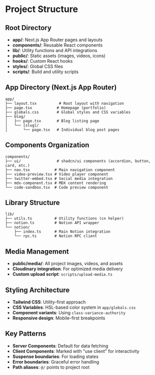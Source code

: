 # Project Structure

## Root Directory
- **app/**: Next.js App Router pages and layouts
- **components/**: Reusable React components
- **lib/**: Utility functions and API integrations
- **public/**: Static assets (images, videos, icons)
- **hooks/**: Custom React hooks
- **styles/**: Global CSS files
- **scripts/**: Build and utility scripts

## App Directory (Next.js App Router)
```
app/
├── layout.tsx          # Root layout with navigation
├── page.tsx           # Homepage (portfolio)
├── globals.css        # Global styles and CSS variables
├── blog/
│   ├── page.tsx       # Blog listing page
│   └── [slug]/
│       └── page.tsx   # Individual blog post pages
```

## Components Organization
```
components/
├── ui/                # shadcn/ui components (accordion, button, card, etc.)
├── nav.tsx           # Main navigation component
├── video-preview.tsx # Video player component
├── twitter-embed.tsx # Social media integration
├── mdx-component.tsx # MDX content rendering
└── code-sandbox.tsx  # Code preview component
```

## Library Structure
```
lib/
├── utils.ts          # Utility functions (cn helper)
├── notion.ts         # Notion API wrapper
└── notion/
    ├── index.ts      # Main Notion integration
    └── rpc.ts        # Notion RPC client
```

## Media Management
- **public/media/**: All project images, videos, and assets
- **Cloudinary integration**: For optimized media delivery
- **Custom upload script**: `scripts/upload-media.ts`

## Styling Architecture
- **Tailwind CSS**: Utility-first approach
- **CSS Variables**: HSL-based color system in `app/globals.css`
- **Component variants**: Using `class-variance-authority`
- **Responsive design**: Mobile-first breakpoints

## Key Patterns
- **Server Components**: Default for data fetching
- **Client Components**: Marked with "use client" for interactivity
- **Suspense boundaries**: For loading states
- **Error boundaries**: Graceful error handling
- **Path aliases**: `@/` points to project root